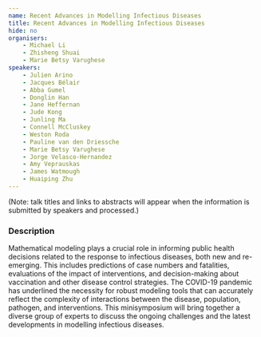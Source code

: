 ```yaml
---
name: Recent Advances in Modelling Infectious Diseases
title: Recent Advances in Modelling Infectious Diseases
hide: no
organisers:
    - Michael Li
    - Zhisheng Shuai
    - Marie Betsy Varughese
speakers:
    - Julien Arino
    - Jacques Bélair
    - Abba Gumel
    - Donglin Han
    - Jane Heffernan
    - Jude Kong
    - Junling Ma
    - Connell McCluskey
    - Weston Roda
    - Pauline van den Driessche
    - Marie Betsy Varughese
    - Jorge Velasco-Hernandez
    - Amy Veprauskas
    - James Watmough
    - Huaiping Zhu
---
```


(Note: talk titles and links to abstracts will appear when the information is submitted by speakers and processed.)

<h3 class="font-weight-light mb-3">Description</h3>

Mathematical modeling plays a crucial role in informing public health decisions related to the response to infectious diseases, both new and re-emerging. This includes predictions of case numbers and fatalities, evaluations of the impact of interventions, and decision-making about vaccination and other disease control strategies. The COVID-19 pandemic has underlined the necessity for robust modeling tools that can accurately reflect the complexity of interactions between the disease, population, pathogen, and interventions. This minisymposium will bring together a diverse group of experts to discuss the ongoing challenges and the latest developments in modelling infectious diseases.

